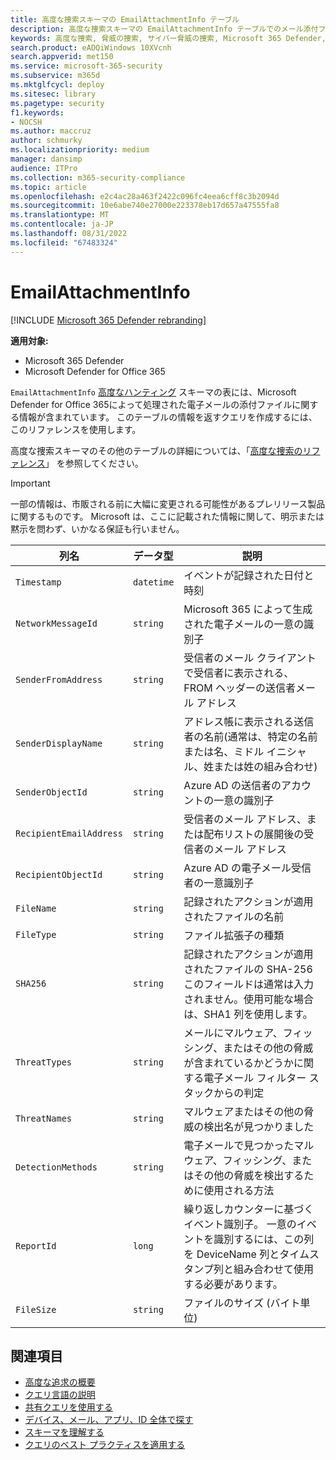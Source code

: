 ```yaml
---
title: 高度な捜索スキーマの EmailAttachmentInfo テーブル
description: 高度な捜索スキーマの EmailAttachmentInfo テーブルでのメール添付ファイルの情報について学習する
keywords: 高度な捜索, 脅威の捜索, サイバー脅威の捜索, Microsoft 365 Defender, microsoft 365, m365, 検索, クエリ, テレメトリ, スキーマ参照, kusto, テーブル, 列, データ型, 説明, EmailAttachmentInfo, ネットワーク メッセージ ID, 送信者, 受信者, 添付ファイル ID, 添付ファイル名, マルウェアの判定
search.product: eADQiWindows 10XVcnh
search.appverid: met150
ms.service: microsoft-365-security
ms.subservice: m365d
ms.mktglfcycl: deploy
ms.sitesec: library
ms.pagetype: security
f1.keywords:
- NOCSH
ms.author: maccruz
author: schmurky
ms.localizationpriority: medium
manager: dansimp
audience: ITPro
ms.collection: m365-security-compliance
ms.topic: article
ms.openlocfilehash: e2c4ac28a463f2422c096fc4eea6cff8c3b2094d
ms.sourcegitcommit: 10e6abe740e27000e223378eb17d657a47555fa8
ms.translationtype: MT
ms.contentlocale: ja-JP
ms.lasthandoff: 08/31/2022
ms.locfileid: "67483324"
---
```

# <a name="emailattachmentinfo"></a>EmailAttachmentInfo

[!INCLUDE [Microsoft 365 Defender rebranding](../includes/microsoft-defender.md)]

**適用対象:**

- Microsoft 365 Defender
- Microsoft Defender for Office 365

`EmailAttachmentInfo` [高度なハンティング](advanced-hunting-overview.md) スキーマの表には、Microsoft Defender for Office 365によって処理された電子メールの添付ファイルに関する情報が含まれています。 このテーブルの情報を返すクエリを作成するには、このリファレンスを使用します。

高度な捜索スキーマのその他のテーブルの詳細については、「[高度な捜索のリファレンス](advanced-hunting-schema-tables.md)」 を参照してください。

> [!IMPORTANT]
> 一部の情報は、市販される前に大幅に変更される可能性があるプレリリース製品に関するものです。 Microsoft は、ここに記載された情報に関して、明示または黙示を問わず、いかなる保証も行いません。

| 列名 | データ型 | 説明 |
|-------------|-----------|-------------|
| `Timestamp` | `datetime` | イベントが記録された日付と時刻 |
| `NetworkMessageId` | `string` | Microsoft 365 によって生成された電子メールの一意の識別子 |
| `SenderFromAddress` | `string` | 受信者のメール クライアントで受信者に表示される、FROM ヘッダーの送信者メール アドレス |
| `SenderDisplayName` | `string` | アドレス帳に表示される送信者の名前(通常は、特定の名前または名、ミドル イニシャル、姓または姓の組み合わせ) |
| `SenderObjectId` | `string` | Azure AD の送信者のアカウントの一意の識別子 |
| `RecipientEmailAddress` | `string` | 受信者のメール アドレス、または配布リストの展開後の受信者のメール アドレス |
| `RecipientObjectId` | `string` | Azure AD の電子メール受信者の一意識別子 |
| `FileName` | `string` | 記録されたアクションが適用されたファイルの名前 |
| `FileType` | `string` | ファイル拡張子の種類 |
| `SHA256` | `string` | 記録されたアクションが適用されたファイルの SHA-256 このフィールドは通常は入力されません。使用可能な場合は、SHA1 列を使用します。 |
| `ThreatTypes` | `string` | メールにマルウェア、フィッシング、またはその他の脅威が含まれているかどうかに関する電子メール フィルター スタックからの判定 |
| `ThreatNames` | `string` | マルウェアまたはその他の脅威の検出名が見つかりました |
| `DetectionMethods` | `string` | 電子メールで見つかったマルウェア、フィッシング、またはその他の脅威を検出するために使用される方法 |
| `ReportId` | `long` | 繰り返しカウンターに基づくイベント識別子。 一意のイベントを識別するには、この列を DeviceName 列とタイムスタンプ列と組み合わせて使用する必要があります。 |
| `FileSize` | `string` | ファイルのサイズ (バイト単位) |

## <a name="related-topics"></a>関連項目

- [高度な追求の概要](advanced-hunting-overview.md)
- [クエリ言語の説明](advanced-hunting-query-language.md)
- [共有クエリを使用する](advanced-hunting-shared-queries.md)
- [デバイス、メール、アプリ、ID 全体で探す](advanced-hunting-query-emails-devices.md)
- [スキーマを理解する](advanced-hunting-schema-tables.md)
- [クエリのベスト プラクティスを適用する](advanced-hunting-best-practices.md)
